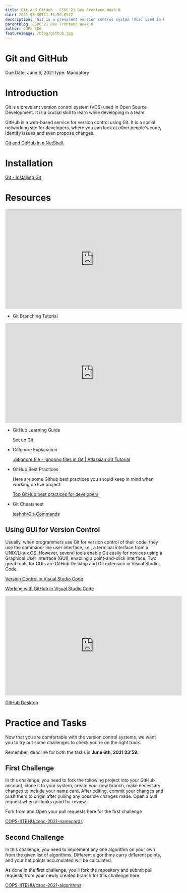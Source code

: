 ```yaml
---
title: Git And GitHub - CSOC'21 Dev Frontend Week 0
date: 2021-05-30T11:51:59.091Z
description: 'Git is a prevalent version control system (VCS) used in Open Source Development. It is a crucial skill to learn while developing in a team.'
parentBlog: CSOC'21 Dev Frontend Week 0
author: COPS SDG
featureImage: /blog/github.jpg
---
```


# Git and GitHub

Due Date: June 6, 2021
type: Mandatory

# Introduction

Git is a prevalent version control system (VCS) used in Open Source Development. It is a crucial skill to learn while developing in a team.

GitHub is a web-based service for version control using Git. It is a social networking site for developers, where you can look at other people's code, identify issues and even propose changes.

[Git and GitHub in a NutShell.](https://codeburst.io/git-and-github-in-a-nutshell-b0a3cc06458f)

# Installation

[Git - Installing Git](https://git-scm.com/book/en/v2/Getting-Started-Installing-Git)

# Resources

<div class="container">
  <iframe class="responsive-iframe" width="560" height="315" src="https://www.youtube-nocookie.com/embed/SWYqp7iY_Tc" frameborder="0" allow="accelerometer; autoplay; encrypted-media; gyroscope; picture-in-picture" allowfullscreen></iframe>
</div>

- Git Branching Tutorial

<div class="container">
  <iframe class="responsive-iframe" width="560" height="315" src="https://www.youtube-nocookie.com/embed/JTE2Fn_sCZs" frameborder="0" allow="accelerometer; autoplay; encrypted-media; gyroscope; picture-in-picture" allowfullscreen></iframe>
</div>

- GitHub Learning Guide

  [Set up Git](https://docs.github.com/en/github/getting-started-with-github/quickstart/set-up-git)

- GitIgnore Explanation

  [.gitignore file - ignoring files in Git | Atlassian Git Tutorial](https://www.atlassian.com/git/tutorials/saving-changes/gitignore)

- GitHub Best Practices

  Here are some Github best practices you should keep in mind when working on live project:

  [Top GitHub best practices for developers](https://www.datree.io/resources/github-best-practices)

- Git Cheatsheet

  [joshnh/Git-Commands](https://github.com/joshnh/Git-Commands/blob/master/README.md)

## Using GUI for Version Control

Usually, when programmers use Git for version control of their code, they use the command-line user interface, i.e., a terminal interface from a UNIX/Linux OS. However, several tools enable Git easily for novices using a Graphical User Interface (GUI), enabling a point-and-click interface. Two great tools for GUIs are GitHub Desktop and Git extension in Visual Studio Code.

[Version Control in Visual Studio Code](https://code.visualstudio.com/docs/editor/versioncontrol)

[Working with GitHub in Visual Studio Code](https://code.visualstudio.com/docs/editor/github)

<div class="container">
  <iframe class="responsive-iframe" width="560" height="315" src="https://www.youtube-nocookie.com/embed/F2DBSH2VoHQ" frameborder="0" allow="accelerometer; autoplay; encrypted-media; gyroscope; picture-in-picture" allowfullscreen></iframe>
</div>

[GitHub Desktop](https://desktop.github.com/)

# Practice and Tasks

Now that you are comfortable with the version control systems, we want you to try out some challenges to check you're on the right track.

Remember, deadline for both the tasks is **June 6th, 2021 23:59.**

## First Challenge

In this challenge, you need to fork the following project into your GitHub account, clone it to your system, create your new branch, make necessary changes to include your name card. After editing, commit your changes and push them to origin after pulling any possible changes made. Open a pull request when all looks good for review.

Fork from and Open your pull requests here for the first challenge

[COPS-IITBHU/csoc-2021-namecards](https://github.com/COPS-IITBHU/csoc-2021-namecards)

## Second Challenge

In this challenge, you need to implement any one algorithm on your own from the given list of algorithms. Different algorithms carry different points, and your net points accumulated will be calculated.

As done in the first challenge, you'll fork the repository and submit pull requests from your newly created branch for this challenge here.

[COPS-IITBHU/csoc-2021-algorithms](https://github.com/COPS-IITBHU/csoc-2021-algorithms)
